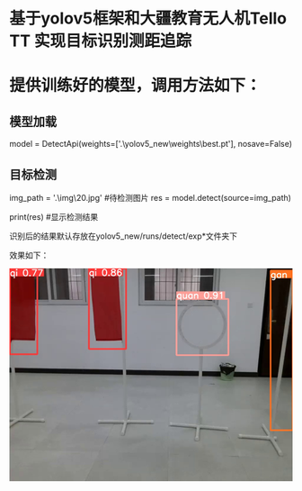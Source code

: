 # 基于yolov5框架和大疆教育无人机Tello TT 实现目标识别测距追踪
# 提供训练好的模型，调用方法如下：
## 模型加载
model = DetectApi(weights=['.\\yolov5_new\\weights\\best.pt'], nosave=False)
## 目标检测
img_path = '.\\img\\20.jpg'  #待检测图片
res = model.detect(source=img_path)

print(res)  #显示检测结果

识别后的结果默认存放在yolov5_new/runs/detect/exp*文件夹下

效果如下：

![](yolov5_new/runs/detect/exp/20.jpg)
